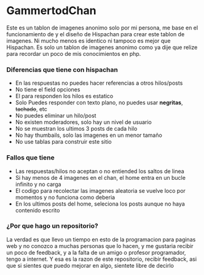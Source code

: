 # GammertodChan

Este es un tablon de imagenes anonimo solo por mi persona, me base en el funcionamiento de y el diseño de Hispachan para crear este tablon de imagenes. Ni mucho menos es identico ni tampoco es mejor que Hispachan. Es solo un tablon de imagenes anonimo como ya dije que relize para recordar un poco de mis conocimientos en php.

### Diferencias que tiene con hispachan

* En las respuestas no puedes hacer referencias a otros hilos/posts
* No tiene el field opciones
* El para responden los hilos es estatico
* Solo Puedes responder con texto plano, no puedes usar __negritas__, ~~tachado~~, etc
* No puedes eliminar un hilo/post
* No existen moderadores, solo hay un nivel de usuario
* No se muestran los ultimos 3 posts de cada hilo
* No hay thumbails, solo las imagenes en un menor tamaño
* No use tablas para construir este sitio


### Fallos que tiene
* Las respuestas/hilos no aceptan o no entiended los saltos de linea 
* Si hay menos de 4 imagenes en el chan, el home entra en un bucle infinito y no carga
* El codigo para recolectar las imagenes aleatoria se vuelve loco por momentos y no funciona como deberia
* En los ultimos posts del home, seleciona los posts aunque no haya contenido escrito

### ¿Por que hago un repositorio?

La verdad es que llevo un tiempo en esto de la programacion para paginas web y no conozco a muchas personas que lo hacen, y me gustaria recibir un poco de feedback, y a la falta de un amigo o profesor programador, tengo a internet. Y esa es la razon de este repositorio, recibir feedback, asi que si sientes que puedo mejorar en algo, sientete libre de decirlo